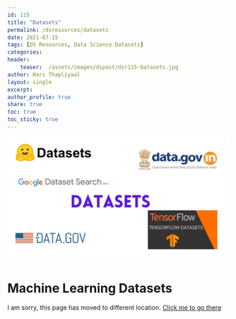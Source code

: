 ```yaml
---
id: 115    
title: "Datasets"
permalink: /dsresources/datasets
date: 2021-07-15
tags: [DS Resources, Data Science Datasets] 
categories: 
header:
    teaser:  /assets/images/dspost/dsr115-Datasets.jpg
author: Hari Thapliyaal   
layout: single   
excerpt:   
author_profile: true   
share: true   
toc: true   
toc_sticky: true 
---
```

![Datasets](/assets/images/dspost/dsr115-Datasets.jpg)    
   
# Machine Learning Datasets   
   
I am sorry, this page has moved to different location. [Click me to go there](/dsblog/datasets)